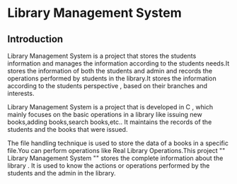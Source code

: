 # **Library Management System**

## Introduction
Library Management System is a project that stores the students information and manages the information according to the students needs.It stores the information of both the students and admin and records the operations performed by students in the library.It stores the information according to the students perspective , based on their branches and interests.

Library Management System is a project that is developed in C , which mainly focuses on the basic operations in a library like issuing new books,adding books,search books,etc.. It maintains the records of the students and the books that were issued.

The file handling technique is used to store the data of a books in a specific file.You can perform operations like Real Library Operations.This project "" Library Management System ""  stores the complete information about the library . It is used to know the actions or operations performed by the students and the admin in the library.


